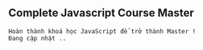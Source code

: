## Complete Javascript Course Master

    Hoàn thành khoá học JavaScript để trở thành Master !
    Đang cập nhật ..
